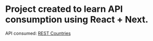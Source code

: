 # Project created to learn API consumption using React + Next.

API consumed: [REST Countries](https://restcountries.eu/)